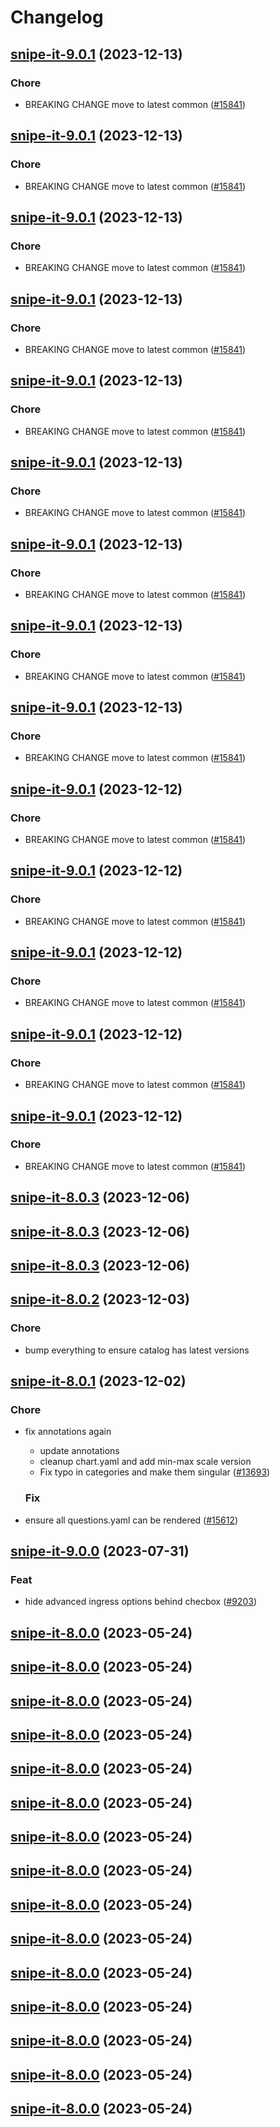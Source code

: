 # Changelog



## [snipe-it-9.0.1](https://github.com/truecharts/charts/compare/snipe-it-8.0.3...snipe-it-9.0.1) (2023-12-13)

### Chore

- BREAKING CHANGE move to latest common ([#15841](https://github.com/truecharts/charts/issues/15841))
  
  


## [snipe-it-9.0.1](https://github.com/truecharts/charts/compare/snipe-it-8.0.3...snipe-it-9.0.1) (2023-12-13)

### Chore

- BREAKING CHANGE move to latest common ([#15841](https://github.com/truecharts/charts/issues/15841))
  
  


## [snipe-it-9.0.1](https://github.com/truecharts/charts/compare/snipe-it-8.0.3...snipe-it-9.0.1) (2023-12-13)

### Chore

- BREAKING CHANGE move to latest common ([#15841](https://github.com/truecharts/charts/issues/15841))
  
  


## [snipe-it-9.0.1](https://github.com/truecharts/charts/compare/snipe-it-8.0.3...snipe-it-9.0.1) (2023-12-13)

### Chore

- BREAKING CHANGE move to latest common ([#15841](https://github.com/truecharts/charts/issues/15841))
  
  


## [snipe-it-9.0.1](https://github.com/truecharts/charts/compare/snipe-it-8.0.3...snipe-it-9.0.1) (2023-12-13)

### Chore

- BREAKING CHANGE move to latest common ([#15841](https://github.com/truecharts/charts/issues/15841))
  
  


## [snipe-it-9.0.1](https://github.com/truecharts/charts/compare/snipe-it-8.0.3...snipe-it-9.0.1) (2023-12-13)

### Chore

- BREAKING CHANGE move to latest common ([#15841](https://github.com/truecharts/charts/issues/15841))
  
  


## [snipe-it-9.0.1](https://github.com/truecharts/charts/compare/snipe-it-8.0.3...snipe-it-9.0.1) (2023-12-13)

### Chore

- BREAKING CHANGE move to latest common ([#15841](https://github.com/truecharts/charts/issues/15841))
  
  


## [snipe-it-9.0.1](https://github.com/truecharts/charts/compare/snipe-it-8.0.3...snipe-it-9.0.1) (2023-12-13)

### Chore

- BREAKING CHANGE move to latest common ([#15841](https://github.com/truecharts/charts/issues/15841))
  
  


## [snipe-it-9.0.1](https://github.com/truecharts/charts/compare/snipe-it-8.0.3...snipe-it-9.0.1) (2023-12-13)

### Chore

- BREAKING CHANGE move to latest common ([#15841](https://github.com/truecharts/charts/issues/15841))
  
  


## [snipe-it-9.0.1](https://github.com/truecharts/charts/compare/snipe-it-8.0.3...snipe-it-9.0.1) (2023-12-12)

### Chore

- BREAKING CHANGE move to latest common ([#15841](https://github.com/truecharts/charts/issues/15841))
  
  


## [snipe-it-9.0.1](https://github.com/truecharts/charts/compare/snipe-it-8.0.3...snipe-it-9.0.1) (2023-12-12)

### Chore

- BREAKING CHANGE move to latest common ([#15841](https://github.com/truecharts/charts/issues/15841))
  
  


## [snipe-it-9.0.1](https://github.com/truecharts/charts/compare/snipe-it-8.0.3...snipe-it-9.0.1) (2023-12-12)

### Chore

- BREAKING CHANGE move to latest common ([#15841](https://github.com/truecharts/charts/issues/15841))
  
  


## [snipe-it-9.0.1](https://github.com/truecharts/charts/compare/snipe-it-8.0.3...snipe-it-9.0.1) (2023-12-12)

### Chore

- BREAKING CHANGE move to latest common ([#15841](https://github.com/truecharts/charts/issues/15841))
  
  


## [snipe-it-9.0.1](https://github.com/truecharts/charts/compare/snipe-it-8.0.3...snipe-it-9.0.1) (2023-12-12)

### Chore

- BREAKING CHANGE move to latest common ([#15841](https://github.com/truecharts/charts/issues/15841))
  
  



## [snipe-it-8.0.3](https://github.com/truecharts/charts/compare/snipe-it-8.0.2...snipe-it-8.0.3) (2023-12-06)




## [snipe-it-8.0.3](https://github.com/truecharts/charts/compare/snipe-it-8.0.2...snipe-it-8.0.3) (2023-12-06)




## [snipe-it-8.0.3](https://github.com/truecharts/charts/compare/snipe-it-8.0.2...snipe-it-8.0.3) (2023-12-06)




## [snipe-it-8.0.2](https://github.com/truecharts/charts/compare/snipe-it-8.0.1...snipe-it-8.0.2) (2023-12-03)

### Chore

- bump everything to ensure catalog has latest versions
  
  


## [snipe-it-8.0.1](https://github.com/truecharts/charts/compare/snipe-it-9.0.0...snipe-it-8.0.1) (2023-12-02)

### Chore

- fix annotations again
  - update annotations
  - cleanup chart.yaml and add min-max scale version
  - Fix typo in categories and make them singular ([#13693](https://github.com/truecharts/charts/issues/13693))
  
  ### Fix

- ensure all questions.yaml can be rendered ([#15612](https://github.com/truecharts/charts/issues/15612))
  
  











## [snipe-it-9.0.0](https://github.com/truecharts/charts/compare/snipe-it-8.0.0...snipe-it-9.0.0) (2023-07-31)

### Feat

- hide advanced ingress options behind checbox ([#9203](https://github.com/truecharts/charts/issues/9203))
  
  


## [snipe-it-8.0.0](https://github.com/truecharts/charts/compare/snipe-it-7.0.24...snipe-it-8.0.0) (2023-05-24)




## [snipe-it-8.0.0](https://github.com/truecharts/charts/compare/snipe-it-7.0.24...snipe-it-8.0.0) (2023-05-24)




## [snipe-it-8.0.0](https://github.com/truecharts/charts/compare/snipe-it-7.0.24...snipe-it-8.0.0) (2023-05-24)




## [snipe-it-8.0.0](https://github.com/truecharts/charts/compare/snipe-it-7.0.24...snipe-it-8.0.0) (2023-05-24)




## [snipe-it-8.0.0](https://github.com/truecharts/charts/compare/snipe-it-7.0.24...snipe-it-8.0.0) (2023-05-24)




## [snipe-it-8.0.0](https://github.com/truecharts/charts/compare/snipe-it-7.0.24...snipe-it-8.0.0) (2023-05-24)




## [snipe-it-8.0.0](https://github.com/truecharts/charts/compare/snipe-it-7.0.24...snipe-it-8.0.0) (2023-05-24)




## [snipe-it-8.0.0](https://github.com/truecharts/charts/compare/snipe-it-7.0.24...snipe-it-8.0.0) (2023-05-24)




## [snipe-it-8.0.0](https://github.com/truecharts/charts/compare/snipe-it-7.0.24...snipe-it-8.0.0) (2023-05-24)




## [snipe-it-8.0.0](https://github.com/truecharts/charts/compare/snipe-it-7.0.24...snipe-it-8.0.0) (2023-05-24)




## [snipe-it-8.0.0](https://github.com/truecharts/charts/compare/snipe-it-7.0.24...snipe-it-8.0.0) (2023-05-24)




## [snipe-it-8.0.0](https://github.com/truecharts/charts/compare/snipe-it-7.0.24...snipe-it-8.0.0) (2023-05-24)




## [snipe-it-8.0.0](https://github.com/truecharts/charts/compare/snipe-it-7.0.24...snipe-it-8.0.0) (2023-05-24)




## [snipe-it-8.0.0](https://github.com/truecharts/charts/compare/snipe-it-7.0.24...snipe-it-8.0.0) (2023-05-24)




## [snipe-it-8.0.0](https://github.com/truecharts/charts/compare/snipe-it-7.0.24...snipe-it-8.0.0) (2023-05-24)

